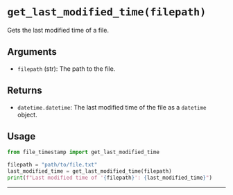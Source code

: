 # `get_last_modified_time(filepath)`

Gets the last modified time of a file.

## Arguments
- `filepath` (str): The path to the file.

## Returns
- `datetime.datetime`: The last modified time of the file as a `datetime` object.

## Usage
```python
from file_timestamp import get_last_modified_time

filepath = "path/to/file.txt"
last_modified_time = get_last_modified_time(filepath)
print(f"Last modified time of '{filepath}': {last_modified_time}")
```
---
